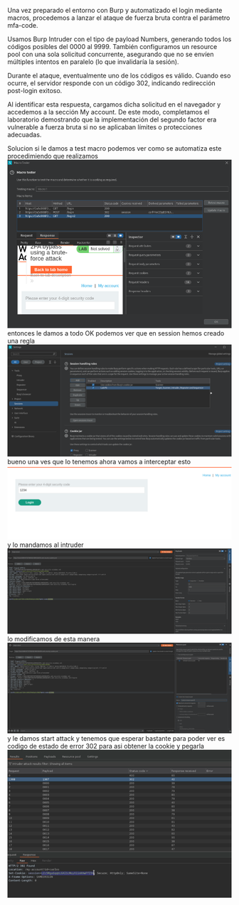 Una vez preparado el entorno con Burp y automatizado el login mediante macros, procedemos a lanzar el ataque de fuerza bruta contra el parámetro mfa-code.

Usamos Burp Intruder con el tipo de payload Numbers, generando todos los códigos posibles del 0000 al 9999. También configuramos un resource pool con una sola solicitud concurrente, asegurando que no se envíen múltiples intentos en paralelo (lo que invalidaría la sesión).

Durante el ataque, eventualmente uno de los códigos es válido. Cuando eso ocurre, el servidor responde con un código 302, indicando redirección post-login exitoso.

Al identificar esta respuesta, cargamos dicha solicitud en el navegador y accedemos a la sección My account. De este modo, completamos el laboratorio demostrando que la implementación del segundo factor era vulnerable a fuerza bruta si no se aplicaban límites o protecciones adecuadas.

Solucion
si le damos a test macro podemos ver como se automatiza este procedimiendo que realizamos
![Pasted_image_20250820232240.png](/Imagenes/Pasted_image_20250820232240.png)
entonces le damos a todo OK
podemos ver que en session hemos creado una regla
![Pasted_image_20250820232356.png](/Imagenes/Pasted_image_20250820232356.png)
bueno una ves que lo tenemos ahora vamos a interceptar esto
![Pasted_image_20250820232553.png](/Imagenes/Pasted_image_20250820232553.png)
y lo mandamos al intruder
![Pasted_image_20250820232855.png](/Imagenes/Pasted_image_20250820232855.png)
lo modificamos de esta manera
![Pasted_image_20250820233051.png](/Imagenes/Pasted_image_20250820233051.png)
y le damos start attack
y tenemos que esperar bastante para poder ver es codigo de estado de error 302 para asi obtener la cookie y pegarla
![Pasted_image_20250820233331.png](/Imagenes/Pasted_image_20250820233331.png)
